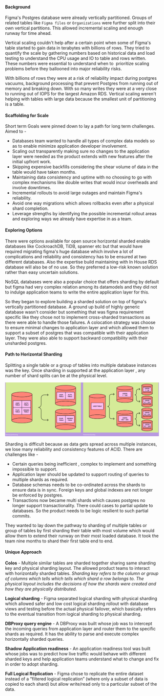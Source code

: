 #### Background

Figma's Postgres database were already vertically partitioned. Groups of related tables like `Figma files` or `Organizations` were further split into their own vertical partitions. This allowed incremental scaling and enough runway for time ahead. 

Vertical scaling couldn't help after a certain point when some of Figma's table started to gain data in terabytes with billions of rows. They tried to quantify the scale by gathering numbers based on historical data and load testing to understand the CPU usage and IO to table and rows written. These numbers were essential to understand when to  prioritize scaling problems before they ballooned into major reliability risks. 

With billions of rows they were at a risk of reliability impact during postgres vacuums, background processing that prevent Postgres from running out of memory and breaking down. With so many writes they were at a very close to running out of IOPS for the largest Amazon RDS. Vertical scaling weren't helping with tables with large data because the smallest unit of partitioning is a table.

#### Scaffolding for Scale

Short term Goals were pinned down to lay a path for long term challenges. Aimed to -
- Databases team wanted to handle all types of complex data models so as to enable minimize application developer involvement.
- Scaling out transparently making sure no changes to the application layer were needed as the product extends with new features after the initial upfront work.
- Skipping expensive backfills considering the shear volume of data in the table would have taken months. 
- Maintaining data consistency and uptime with no choosing to go with complex mechanisms like double writes that would incur overheads and involve downtimes.
- Incremental rollouts to avoid large outages and maintain Figma's reliability.
- Avoid one way migrations which allows rollbacks even after a physical shard completion.
- Leverage strengths by identifying the possible incremental rollout areas and exploring ways we already have expertise in as a team. 

#### Exploring Options

There were options available for open source horizontal sharded enable databases like CockroachDB, TiDB, spanner etc but that would have required migrating figma's huge database which involve a lot of complications and reliability and consistency has to be ensured at two different databases. Also the expertise build maintaining with In House RDS database will also be of no use. So they preferred a low-risk known solution rather than easy uncertain solutions.

NoSQL databases were also a popular choice that offers sharding by default but figma had very complex relation among its datamodels and they did not to indulge application teams to write the entire application layer for this.

So they began to explore building a sharded solution on top of figma's vertically partitioned database. A ground up build of highly generic database wasn't consider but something that was figma requirement specific like they chose not to implement cross-sharded transactions as there were able to handle those failures. A colocation strategy was choose to ensure minimal changes to application layer and which allowed them to support a subset of postgres that was compatible with their application layer. They were also able to support backward compatibility with their unsharded postgres. 

#### Path to Horizontal Sharding 

Splitting a single table or a group of tables into multiple database instances was the key. Once sharding in supported at the application layer , any number of shard splits can be at the physical level. 

![alt text](/resources/Screenshot%202024-03-19%20at%2010.57.44%20PM.png)

Sharding is difficult because as data gets spread across multiple instances, we lose many reliability and consistency features of ACID. There are challenges like - 
- Certain queries being inefficient , complex to implement and something impossible to support.
- Application layer should be updated to support routing of queries to multiple shards as required.
- Database schemas needs to be co-ordinated across the shards to ensure data is in sync. Foreign keys and global indexes are not longer be enforced by postgres. 
- Transactions now became multi shards which causes postgres no longer support transactionality. There could cases to partial update to databases. So the product needs to be logic resilient to such partial commits.

They wanted to lay down the pathway to sharding of multiple tables or group of tables by first sharding their table with most volume which would allow them to extend their runway on their most loaded database. It took the team nine months to shard their first table end to end. 

#### Unique Approach 

**Colos** - Multiple similar tables are sharded together sharing same sharding key and physical sharding layout. The allowed product teams to interact with horizontally sharded tables. 
*Sharding key refers to the column or group of columns which tells which tells which shard a row belongs to. The physical layout includes the decisions of how the shards were created and how they are physically distributed.* 

**Logical sharding** - Figma separated logical sharding with physical sharding which allowed safer and low cost logical sharding rollout with database views and testing before the actual physical failover, which basically refers to the eventual transition from logical sharding to physical sharding.

**DBProxy query engine** -  A DBProxy was built whose job was to intercept the incoming queries from application layer and router them to the specific shards as required. It has the ability to parse and execute complex horizontally sharded queries. 

**Shadow Application readiness** -  An application readiness tool was built whose jobs was to predict how live traffic would behave with different sharded keys and help application teams understand what to change and fix in order to adopt sharding. 

**Full Logical Replication** - Figma chose to replicate the entire dataset instead of a “filtered logical replication” (where only a subset of data is copied to each shard) but allow write/read only to a particular subset of the data.

